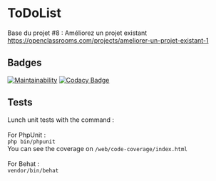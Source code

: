 ToDoList
========

Base du projet #8 : Améliorez un projet existant
https://openclassrooms.com/projects/ameliorer-un-projet-existant-1


## Badges
[![Maintainability](https://api.codeclimate.com/v1/badges/8130524edead3861ae00/maintainability)](https://codeclimate.com/github/Shiiyo/8-Todolist/maintainability)
[![Codacy Badge](https://app.codacy.com/project/badge/Grade/3506bcde728343e59e26911635b1479e)](https://www.codacy.com/manual/Shiiyo/8-Todolist?utm_source=github.com&amp;utm_medium=referral&amp;utm_content=Shiiyo/8-Todolist&amp;utm_campaign=Badge_Grade)

## Tests
Lunch unit tests with the command : </br></br>
For PhpUnit : </br>
<code>php bin/phpunit</code> </br>
You can see the coverage on <code>/web/code-coverage/index.html</code>
</br></br>
For Behat : </br>
<code>vendor/bin/behat</code>
